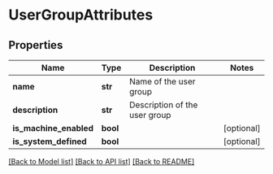# UserGroupAttributes

## Properties
Name | Type | Description | Notes
------------ | ------------- | ------------- | -------------
**name** | **str** | Name of the user group  | 
**description** | **str** | Description of the user group  | 
**is_machine_enabled** | **bool** |  | [optional] 
**is_system_defined** | **bool** |  | [optional] 

[[Back to Model list]](../README.md#documentation-for-models) [[Back to API list]](../README.md#documentation-for-api-endpoints) [[Back to README]](../README.md)

